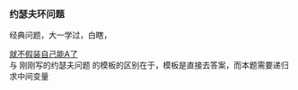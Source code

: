 
### 约瑟夫环问题

经典问题，大一学过，白瞎，


[就不假装自己能A了](https://blog.csdn.net/lyy289065406/article/details/6648444)<br>
与 刚刚写的约瑟夫问题 的模板的区别在于，模板是直接去答案，而本题需要递归求中间变量
